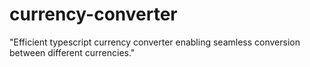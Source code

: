 # currency-converter
"Efficient typescript currency converter enabling seamless conversion between different currencies."
